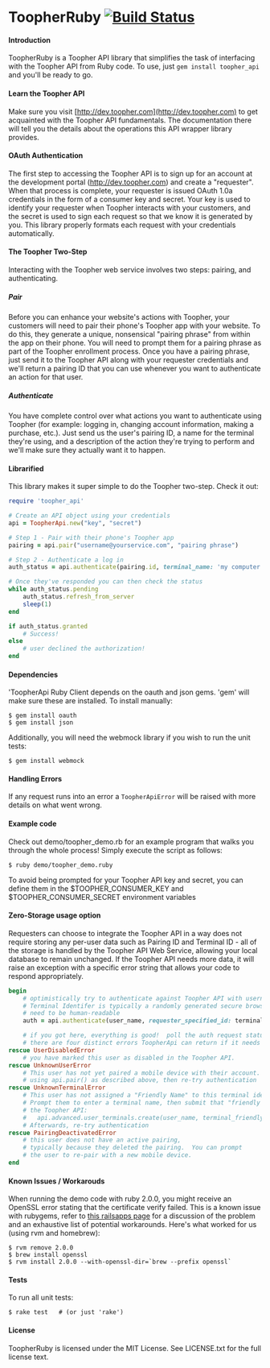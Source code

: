 # ToopherRuby [![Build Status](https://travis-ci.org/toopher/toopher-ruby.png?branch=master)](https://travis-ci.org/toopher/toopher-ruby)

#### Introduction
ToopherRuby is a Toopher API library that simplifies the task of interfacing with the Toopher API from Ruby code.  To use, just `gem install toopher_api` and you'll be ready to go.

#### Learn the Toopher API
Make sure you visit [http://dev.toopher.com](http://dev.toopher.com) to get acquainted with the Toopher API fundamentals.  The documentation there will tell you the details about the operations this API wrapper library provides.

#### OAuth Authentication

The first step to accessing the Toopher API is to sign up for an account at the development portal (http://dev.toopher.com) and create a "requester". When that process is complete, your requester is issued OAuth 1.0a credentials in the form of a consumer key and secret. Your key is used to identify your requester when Toopher interacts with your customers, and the secret is used to sign each request so that we know it is generated by you.  This library properly formats each request with your credentials automatically.

#### The Toopher Two-Step
Interacting with the Toopher web service involves two steps: pairing, and authenticating.

##### Pair
Before you can enhance your website's actions with Toopher, your customers will need to pair their phone's Toopher app with your website.  To do this, they generate a unique, nonsensical "pairing phrase" from within the app on their phone.  You will need to prompt them for a pairing phrase as part of the Toopher enrollment process.  Once you have a pairing phrase, just send it to the Toopher API along with your requester credentials and we'll return a pairing ID that you can use whenever you want to authenticate an action for that user.

##### Authenticate
You have complete control over what actions you want to authenticate using Toopher (for example: logging in, changing account information, making a purchase, etc.).  Just send us the user's pairing ID, a name for the terminal they're using, and a description of the action they're trying to perform and we'll make sure they actually want it to happen.

#### Librarified
This library makes it super simple to do the Toopher two-step.  Check it out:

```ruby
require 'toopher_api'

# Create an API object using your credentials
api = ToopherApi.new("key", "secret")

# Step 1 - Pair with their phone's Toopher app
pairing = api.pair("username@yourservice.com", "pairing phrase")

# Step 2 - Authenticate a log in
auth_status = api.authenticate(pairing.id, terminal_name: 'my computer')

# Once they've responded you can then check the status
while auth_status.pending
    auth_status.refresh_from_server
    sleep(1)
end

if auth_status.granted
    # Success!
else
    # user declined the authorization!
end
```

#### Dependencies
'ToopherApi Ruby Client depends on the oauth and json gems.  'gem' will make sure these are installed.  To install manually:
```shell
$ gem install oauth
$ gem install json
```
Additionally, you will need the webmock library if you wish to run the unit tests:
```shell
$ gem install webmock
```
#### Handling Errors
If any request runs into an error a `ToopherApiError` will be raised with more details on what went wrong.

#### Example code
Check out demo/toopher_demo.rb for an example program that walks you through the whole process!  Simply execute the script as follows:
```shell
$ ruby demo/toopher_demo.ruby
```
To avoid being prompted for your Toopher API key and secret, you can define them in the $TOOPHER_CONSUMER_KEY and $TOOPHER_CONSUMER_SECRET environment variables

#### Zero-Storage usage option
Requesters can choose to integrate the Toopher API in a way does not require storing any per-user data such as Pairing ID and Terminal ID - all of the storage
is handled by the Toopher API Web Service, allowing your local database to remain unchanged.  If the Toopher API needs more data, it will raise an exception with a specific
error string that allows your code to respond appropriately.

```ruby
begin
    # optimistically try to authenticate against Toopher API with username and a Terminal Identifier
    # Terminal Identifer is typically a randomly generated secure browser cookie.  It does not
    # need to be human-readable
    auth = api.authenticate(user_name, requester_specified_id: terminal_identifier)

    # if you got here, everything is good!  poll the auth request status as described above
    # there are four distinct errors ToopherApi can return if it needs more data
rescue UserDisabledError
    # you have marked this user as disabled in the Toopher API.
rescue UnknownUserError
    # This user has not yet paired a mobile device with their account.  Pair them
    # using api.pair() as described above, then re-try authentication
rescue UnknownTerminalError
    # This user has not assigned a "Friendly Name" to this terminal identifier.
    # Prompt them to enter a terminal name, then submit that "friendly name" to
    # the Toopher API:
    #   api.advanced.user_terminals.create(user_name, terminal_friendly_name, terminal_identifier)
    # Afterwards, re-try authentication
rescue PairingDeactivatedError
    # this user does not have an active pairing,
    # typically because they deleted the pairing.  You can prompt
    # the user to re-pair with a new mobile device.
end
```

#### Known Issues / Workarouds
When running the demo code with ruby 2.0.0, you might receive an OpenSSL error stating that the certificate verify failed.  This is a known issue with rubygems, refer to [this railsapps page](http://railsapps.github.com/openssl-certificate-verify-failed.html) for a discussion of the problem and an exhaustive list of potential workarounds.  Here's what worked for us (using rvm and homebrew):
```shell
$ rvm remove 2.0.0
$ brew install openssl
$ rvm install 2.0.0 --with-openssl-dir=`brew --prefix openssl`
```

#### Tests
To run all unit tests:
```shell
$ rake test   # (or just 'rake')
```

#### License
ToopherRuby is licensed under the MIT License. See LICENSE.txt for the full license text.
